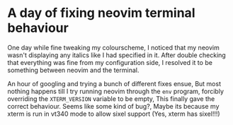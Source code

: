 # A day of fixing neovim terminal behaviour

One day while fine tweaking my colourscheme, I noticed that my neovim wasn't displaying any italics
like I had specified in it. After double checking that everything was fine from my configuration side, I resolved it to be
something between neovim and the terminal.

An hour of googling and trying a bunch of different fixes ensue, But most nothing happens till I try running neovim through the `env` program, forcibly overriding the `XTERM_VERSION` variable to be empty, This finally gave the correct behaviour.
Seems like some kind of bug?, Maybe its because my xterm is run in vt340 mode to allow sixel support (Yes, xterm has sixel!!!)
